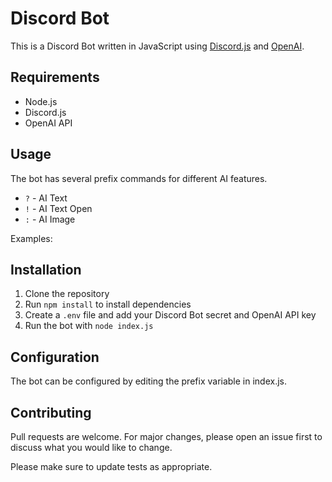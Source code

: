 # Discord Bot

This is a Discord Bot written in JavaScript using [Discord.js](https://discord.js.org/) and [OpenAI](https://openai.com/).

## Requirements

- Node.js
- Discord.js
- OpenAI API

## Usage

The bot has several prefix commands for different AI features.

- `?` - AI Text
- `!` - AI Text Open
- `:` - AI Image

Examples:



## Installation

1. Clone the repository
2. Run `npm install` to install dependencies
3. Create a `.env` file and add your Discord Bot secret and OpenAI API key
4. Run the bot with `node index.js`

## Configuration

The bot can be configured by editing the prefix variable in index.js.

## Contributing

Pull requests are welcome. For major changes, please open an issue first to discuss what you would like to change.

Please make sure to update tests as appropriate.
